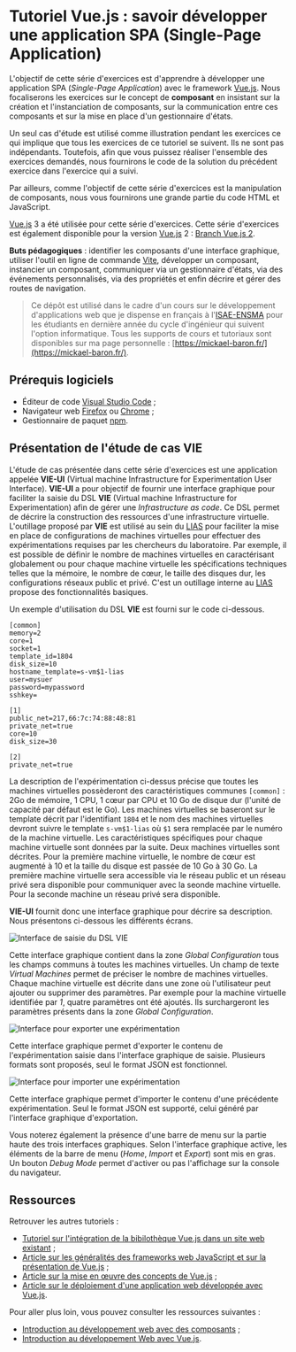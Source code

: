 # Tutoriel Vue.js : savoir développer une application SPA (Single-Page Application)

L'objectif de cette série d'exercices est d'apprendre à développer une application SPA (*Single-Page Application*) avec le framework [Vue.js](https://vuejs.org/). Nous focaliserons les exercices sur le concept de **composant** en insistant sur la création et l'instanciation de composants, sur la communication entre ces composants et sur la mise en place d'un gestionnaire d'états.

Un seul cas d'étude est utilisé comme illustration pendant les exercices ce qui implique que tous les exercices de ce tutoriel se suivent. Ils ne sont pas indépendants. Toutefois, afin que vous puissez réaliser l'ensemble des exercices demandés, nous fournirons le code de la solution du précédent exercice dans l'exercice qui a suivi. 

Par ailleurs, comme l'objectif de cette série d'exercices est la manipulation de composants, nous vous fournirons une grande partie du code HTML et JavaScript.

[Vue.js](https://vuejs.org/) 3 a été utilisée pour cette série d'exercices. Cette série d'exercices est également disponible pour la version [Vue.js](https://vuejs.org/) 2 : [Branch Vue.js 2](https://github.com/mickaelbaron/vuejs-spa-tutorial/tree/vuejs2).

**Buts pédagogiques** : identifier les composants d'une interface graphique, utiliser l'outil en ligne de commande [Vite](https://vitejs.dev/), développer un composant, instancier un composant, communiquer via un gestionnaire d'états, via des événements personnalisés, via des propriétés et enfin décrire et gérer des routes de navigation.

> Ce dépôt est utilisé dans le cadre d'un cours sur le développement d'applications web que je dispense en français à l'[ISAE-ENSMA](https://www.ensma.fr) pour les étudiants en dernière année du cycle d'ingénieur qui suivent l'option informatique. Tous les supports de cours et tutoriaux sont disponibles sur ma page personnelle : [https://mickael-baron.fr/](https://mickael-baron.fr/).

## Prérequis logiciels

* Éditeur de code [Visual Studio Code](https://code.visualstudio.com/) ;
* Navigateur web [Firefox](https://www.mozilla.org/firefox/) ou [Chrome](https://www.google.com/chrome/browser/desktop/index.html) ;
* Gestionnaire de paquet [npm](https://www.npmjs.com/).

## Présentation de l'étude de cas VIE

L'étude de cas présentée dans cette série d'exercices est une application appelée **VIE-UI** (Virtual machine Infrastructure for Experimentation User Interface). **VIE-UI** a pour objectif de fournir une interface graphique pour faciliter la saisie du DSL **VIE** (Virtual machine Infrastructure for Experimentation) afin de gérer une *Infrastructure as code*. Ce DSL permet de décrire la construction des ressources d'une infrastructure virtuelle. L'outillage proposé par **VIE** est utilisé au sein du [LIAS](https://www.lias-lab.fr) pour faciliter la mise en place de configurations de machines virtuelles pour effectuer des expérimentations requises par les chercheurs du laboratoire. Par exemple, il est possible de définir le nombre de machines virtuelles en caractérisant globalement ou pour chaque machine virtuelle les spécifications techniques telles que la mémoire, le nombre de cœur, le taille des disques dur, les configurations réseaux public et privé. C'est un outillage interne au [LIAS](https://www.lias-lab.fr) propose des fonctionnalités basiques. 

Un exemple d'utilisation du DSL **VIE** est fourni sur le code ci-dessous.

```other
[common]
memory=2
core=1
socket=1
template_id=1804
disk_size=10
hostname_template=s-vm$1-lias
user=mysuer
password=mypassword
sshkey=

[1]
public_net=217,66:7c:74:88:48:81
private_net=true
core=10
disk_size=30

[2]
private_net=true
```

La description de l'expérimentation ci-dessus précise que toutes les machines virtuelles possèderont des caractéristiques communes `[common]` : 2Go de mémoire, 1 CPU, 1 cœur par CPU et 10 Go de disque dur (l'unité de capacité par défaut est le Go). Les machines virtuelles se baseront sur le template décrit par l'identifiant `1804` et le nom des machines virtuelles devront suivre le template `s-vm$1-lias` où `$1` sera remplacée par le numéro de la machine virtuelle. Les caractéristiques spécifiques pour chaque machine virtuelle sont données par la suite. Deux machines virtuelles sont décrites. Pour la première machine virtuelle, le nombre de cœur est augmenté à 10 et la taille du disque est passée de 10 Go à 30 Go. La première machine virtuelle sera accessible via le réseau public et un réseau privé sera disponible pour communiquer avec la seonde machine virtuelle. Pour la seconde machine un réseau privé sera disponible.

**VIE-UI** fournit donc une interface graphique pour décrire sa description. Nous présentons ci-dessous les différents écrans.

![Interface de saisie du DSL VIE](./images/vie-ui_describe.png "Interface de saisie du DSL VIE")

Cette interface graphique contient dans la zone *Global Configuration* tous les champs communs à toutes les machines virtuelles. Un champ de texte *Virtual Machines* permet de préciser le nombre de machines virtuelles. Chaque machine virtuelle est décrite dans une zone où l'utilisateur peut ajouter ou supprimer des paramètres. Par exemple pour la machine virtuelle identifiée par *1*, quatre paramètres ont été ajoutés. Ils surchargeront les paramètres présents dans la zone *Global Configuration*. 

![Interface pour exporter une expérimentation](./images/vie-ui_export.png "Interface pour exporter une expérimentation")

Cette interface graphique permet d'exporter le contenu de l'expérimentation saisie dans l'interface graphique de saisie. Plusieurs formats sont proposés, seul le format JSON est fonctionnel.

![Interface pour importer une expérimentation](./images/vie-ui_import.png "Interface pour importer une expérimentation")

Cette interface graphique permet d'importer le contenu d'une précédente expérimentation. Seul le format JSON est supporté, celui généré par l'interface graphique d'exportation.

Vous noterez également la présence d'une barre de menu sur la partie haute des trois interfaces graphiques. Selon l'interface graphique active, les éléments de la barre de menu (*Home*, *Import* et *Export*) sont mis en gras. Un bouton *Debug Mode* permet d'activer ou pas l'affichage sur la console du navigateur.

## Ressources

Retrouver les autres tutoriels :

* [Tutoriel sur l'intégration de la bibilothèque Vue.js dans un site web existant](https://github.com/mickaelbaron/vuejs-form-tutorial) ;
* [Article sur les généralités des frameworks web JavaScript et sur la présentation de Vue.js](https://mickael-baron.fr/web/vuejs-generalites-part1) ;
* [Article sur la mise en œuvre des concepts de Vue.js](https://mickael-baron.fr/web/vuejs-miseenoeuvre-part2) ;
* [Article sur le déploiement d'une application web développée avec Vue.js](https://mickael-baron.fr/web/vuejs-deploiement-part3).

Pour aller plus loin, vous pouvez consulter les ressources suivantes :

* [Introduction au développement web avec des composants](https://mickael-baron.fr/web/intro-developpement-web-composant) ;
* [Introduction au développement Web avec Vue.js](https://mickael-baron.fr/web/intro-vuejs).